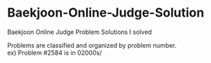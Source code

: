 # Baekjoon-Online-Judge-Solution
Baekjoon Online Judge Problem Solutions I solved

Problems are classified and organized by problem number.  
ex) Problem #2584 is in 02000s/  
  
  
